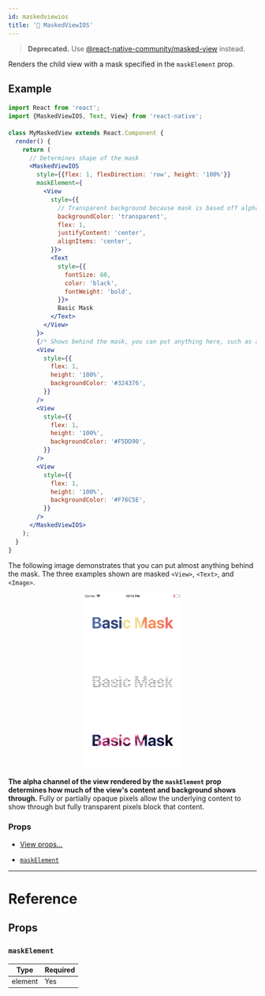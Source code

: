 ```yaml
---
id: maskedviewios
title: '🚧 MaskedViewIOS'
---
```


> **Deprecated.** Use [@react-native-community/masked-view](https://github.com/react-native-community/react-native-masked-view) instead.

Renders the child view with a mask specified in the `maskElement` prop.

## Example

```jsx
import React from 'react';
import {MaskedViewIOS, Text, View} from 'react-native';

class MyMaskedView extends React.Component {
  render() {
    return (
      // Determines shape of the mask
      <MaskedViewIOS
        style={{flex: 1, flexDirection: 'row', height: '100%'}}
        maskElement={
          <View
            style={{
              // Transparent background because mask is based off alpha channel.
              backgroundColor: 'transparent',
              flex: 1,
              justifyContent: 'center',
              alignItems: 'center',
            }}>
            <Text
              style={{
                fontSize: 60,
                color: 'black',
                fontWeight: 'bold',
              }}>
              Basic Mask
            </Text>
          </View>
        }>
        {/* Shows behind the mask, you can put anything here, such as an image */}
        <View
          style={{
            flex: 1,
            height: '100%',
            backgroundColor: '#324376',
          }}
        />
        <View
          style={{
            flex: 1,
            height: '100%',
            backgroundColor: '#F5DD90',
          }}
        />
        <View
          style={{
            flex: 1,
            height: '100%',
            backgroundColor: '#F76C5E',
          }}
        />
      </MaskedViewIOS>
    );
  }
}
```

The following image demonstrates that you can put almost anything behind the mask. The three examples shown are masked `<View>`, `<Text>`, and `<Image>`.

<center><img src="/docs/assets/MaskedViewIOS/example.png" width="200"></img></center>

**The alpha channel of the view rendered by the `maskElement` prop determines how much of the view's content and background shows through.** Fully or partially opaque pixels allow the underlying content to show through but fully transparent pixels block that content.

### Props

- [View props...](view.md#props)

* [`maskElement`](maskedviewios.md#maskelement)

---

# Reference

## Props

### `maskElement`

| Type    | Required |
| ------- | -------- |
| element | Yes      |
